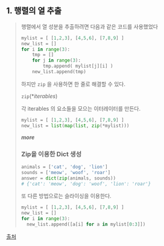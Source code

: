 ## 1. 행렬의 열 추출

> 행렬에서 열 성분을 추출하려면 다음과 같은 코드를 사용했었다
>
> ```python
> mylist = [ [1,2,3], [4,5,6], [7,8,9] ]
> new_list = []
> for i in range(3):
>     tmp = []
>     for j in range(3):
>         tmp.append( mylist[j][i] )
>     new_list.append(tmp)
> ```
>
> 하지만 `zip` 을 사용하면 한 줄로 해결할 수 있다.
>
> `zip`(**iterables*)
>
> 각 iterables 의 요소들을 모으는 이터레이터를 만든다.
>
> ```python
> mylist = [ [1,2,3], [4,5,6], [7,8,9] ]
> new_list = list(map(list, zip(*mylist)))
> ```
>
> ***more*** 
>
> ### Zip을 이용한 Dict 생성
>
> ```python
> animals = ['cat', 'dog', 'lion']
> sounds = ['meow', 'woof', 'roar']
> answer = dict(zip(animals, sounds)) 
> # {'cat': 'meow', 'dog': 'woof', 'lion': 'roar'}
> ```
>
> 
>
> 또 다른 방법으로는 슬라이싱을 이용한다.
>
> ```python
> mylist = [ [1,2,3], [4,5,6], [7,8,9] ]
> new_list = []
> for i in range(3):
>   new_list.append([a[i] for a in mylist[0:3]])
> ```

[출처](https://programmers.co.kr/learn/courses/4008/lessons/13318)